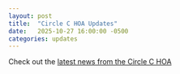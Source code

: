```yaml
---
layout: post
title:  "Circle C HOA Updates"
date:   2025-10-27 16:00:00 -0500
categories: updates
---
```


Check out the [latest news from the Circle C HOA](https://circlecranch.com/?mailpoet_router&endpoint=view_in_browser&action=view&data=WzY2MywiNTIyNzE0OTRmYjQwIiw1NjYyLCJjYTY3NTgiLDYwOCwwXQ)
